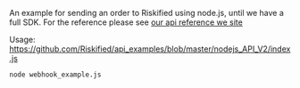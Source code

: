 An example for sending an order to Riskified using node.js, until we have a full SDK.
For the reference please see [our api reference we site](http://apiref.riskified.com/)

Usage:
https://github.com/Riskified/api_examples/blob/master/nodejs_API_V2/index.js

```sh
node webhook_example.js
```

